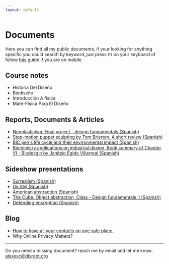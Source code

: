 ```yaml
---
layout: default
---
```



# Documents

Here you can find all my public documents, if your looking for anything specific you could search by keyword, just press <code>F3</code> on your keyboard of follow [this](http://www.businessinsider.com/text-search-command-f-on-smartphone-browsers-2018-4) guide if you are on mobile

## Course notes

* Historia Del Diseño
* Biodiseño
* Introducción A física
* Mate-Física Para El Diseño

## Reports, Documents & Articles

* [Neoplasticism, Final project - design fundamentals (Spanish)](https://mega.nz/#!aHxECLgT!8TRGmQYvw0PhQTwyo4sIY231i3mx8PpzMq8QZ_IcHaQ)
* [Stop-motion puppet sculpting by Tom Brierton, A short review (Spanish)](https://mega.nz/#!qTADhSzL!Nw1b_sPmCBqWY_Cpo9Yes8tjX0o0n8Xa-3tEA7RP_2g)
* [BIC pen's life cycle and their environmental impact (Spanish)](https://mega.nz/#!HCQEhYRA!lkinWjdqYb7J5XEpiYQPVHIvctnbjDs9L_AnEy4G5PM)  
* [Biomimicry applications on industrial design, Book summary of Chapter VI - Biodesgin by Janitzio Égido Villarreal (Spanish)](https://mega.nz/#!eepV0JqT!6KkmUieh5pgXWlzFq8ZdEbx2pDdOW36z5aascSG0-VQ)


## Sideshow presentations

* [Surrealism (Spanish)](https://slides.com/alexesc/surrealismo)
* [De Stijl (Spanish)](https://slides.com/alexesc/estilo)
* [American abstraction (Spanish)](https://slides.com/alexesc/abstraame)
* [The Cube: Object abstraction, Class -  Design fundamentals II (Spanish)](https://mega.nz/#F!HPQ3xbqA!1tEtb46zmauVYwOqi2hqGg)
* [Defending encryption (Spanish)](https://mega.nz/#!SDIgTbqA!KLVVAUfq4JNfi4VGPF7GDTCWSSpCS3dh_HGB8aDgI_w)

## Blog

* [How to have all your contacts on one safe place.](https://alejandroescalantemtz.github.io/blog/contacts.html)
* Why Online Privacy Matters? 


---

Do you need a missing document? reach me by email and let me know: alexesc@disroot.org
